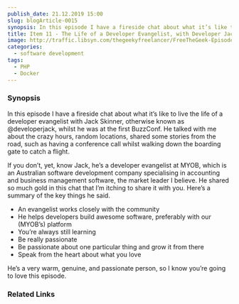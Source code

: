 ```yaml
---
publish_date: 21.12.2019 15:00
slug: blogArticle-0015
synopsis: In this episode I have a fireside chat about what it’s like to live the life of a developer evangelist with Jack Skinner, otherwise known as @developerjack.
title: Item 11 - The Life of a Developer Evangelist, with Developer Jack
image: http://traffic.libsyn.com/thegeekyfreelancer/FreeTheGeek-Episode0011.mp3
categories:
  - software development
tags:
  - PHP
  - Docker
---
```

### Synopsis

In this episode I have a fireside chat about what it’s like to live the life of a developer evangelist with Jack Skinner, otherwise known as @developerjack, whilst he was at the first BuzzConf. He talked with me about the crazy hours, random locations, shared some stories from the road, such as having a conference call whilst walking down the boarding gate to catch a flight.

If you don’t, yet, know Jack, he’s a developer evangelist at MYOB, which is an Australian software development company specialising in accounting and business management software, the market leader I believe. He shared so much gold in this chat that I’m itching to share it with you. Here’s a summary of the key things he said.

- An evangelist works closely with the community
- He helps developers build awesome software, preferably with our (MYOB’s) platform
- You’re always still learning
- Be really passionate
- Be passionate about one particular thing and grow it from there
- Speak from the heart about what you love

He’s a very warm, genuine, and passionate person, so I know you’re going to love this episode.

### Related Links
